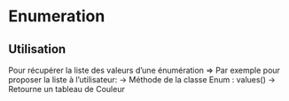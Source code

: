 # Enumeration

## Utilisation

Pour récupérer la liste des valeurs d’une énumération
=> Par exemple pour proposer la liste à l’utilisateur:
-> Méthode de la classe Enum : values()
-> Retourne un tableau de Couleur
